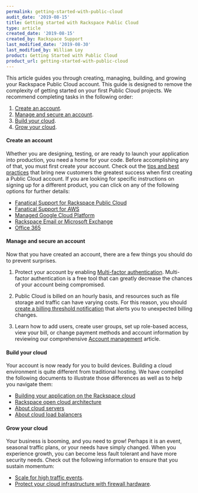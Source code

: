 ```yaml
---
permalink: getting-started-with-public-cloud
audit_date: '2019-08-15'
title: Getting started with Rackspace Public Cloud
type: article
created_date: '2019-08-15'
created_by: Rackspace Support
last_modified_date: '2019-08-30'
last_modified_by: William Loy
product: Getting Started with Public Cloud
product_url: getting-started-with-public-cloud
---
```


This article guides you through creating, managing, building, and growing your Rackspace Public Cloud account. This guide is designed to remove the complexity of getting started on your first Public Cloud projects. We recommend completing tasks in the following order:

1. [Create an account](#create-an-account).
2. [Manage and secure an account](#manage-and-secure-an-account).
3. [Build your cloud](#build-your-cloud).
4. [Grow your cloud](#grow-your-cloud).

#### Create an account

Whether you are designing, testing, or are ready to launch your application into production, you need a home for your code. Before accomplishing any of that, you must first create your account. Check out the [tips and best practices](/support/how-to/sign-up-for-rackspace-services/#fanatical-support-for-aws-or-rackspace-public-cloud/) that bring new customers the greatest success when first creating a Public Cloud account. If you are looking for specific instructions on signing up for a different product, you can click on any of the following options for further details:

-	[Fanatical Support for Rackspace Public Cloud](/support/how-to/sign-up-for-rackspace-services/#fanatical-support-for-rackspace-public-cloud)
-	[Fanatical Support for AWS](/support/how-to/sign-up-for-rackspace-services/#fanatical-support-for-amazon-web-services)
- [Managed Google Cloud Platform](/support/how-to/sign-up-for-rackspace-services/#managed-google-cloud-platform)
-	[Rackspace Email or Microsoft Exchange](/support/how-to/sign-up-for-rackspace-services/#rackspace-email-or-microsoft-exchange)
-	[Office 365](/support/how-to/sign-up-for-rackspace-services/#office-365)


#### Manage and secure an account

Now that you have created an account, there are a few things you should do to prevent surprises.

1. Protect your account by enabling [Multi-factor authentication](/support/how-to/multifactor-authentication-from-the-cloud-control-panel//). Multi-factor authentication is a free tool that can greatly decrease the chances of your account being compromised.

2. Public Cloud is billed on an hourly basis, and resources such as file storage and traffic can have varying costs. For this reason, you should [create a billing threshold notification](/support/how-to/billing-services-overview/#set-a-billing-threshold/) that alerts you to unexpected billing changes.

3. Learn how to add users, create user groups, set up role-based access, view your bill, or change payment methods and account information by reviewing our comprehensive [Account management](/support/how-to/account-management/) article.

#### Build your cloud

Your account is now ready for you to build devices. Building a cloud environment is quite different from traditional hosting. We have compiled the following documents to illustrate those differences as well as to help you navigate them:

- [Building your application on the Rackspace cloud](/support/how-to/build-your-application-on-the-rackspace-cloud/)
- [Rackspace open cloud architecture](/support/how-to/rackspace-open-cloud-reference-architecture/)
- [About cloud servers](/support/how-to/cloud-servers/)
- [About cloud load balancers](/support/how-to/cloud-load-balancers/)

#### Grow your cloud

Your business is booming, and you need to grow! Perhaps it is an event, seasonal traffic plans, or your needs have simply changed. When you experience growth, you can become less fault tolerant and have more security needs. Check out the following information to ensure that you sustain momentum:

- [Scale for high traffic events](/support/how-to/prepare-for-high-traffic-events/).
- [Protect your cloud infrastructure with firewall hardware](/support/how-to/rackconnect/).
